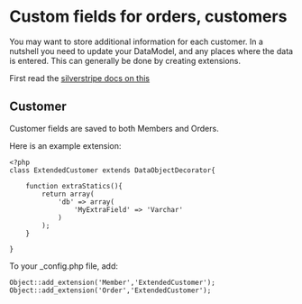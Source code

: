 # Custom fields for orders, customers

You may want to store additional information for each customer.
In a nutshell you need to update your DataModel, and any places where the 
data is entered. This can generally be done by creating extensions.

First read the [silverstripe docs on this](http://doc.silverstripe.org/sapphire/en/reference/dataobjectdecorator)

## Customer

Customer fields are saved to both Members and Orders.

Here is an example extension:

	<?php
	class ExtendedCustomer extends DataObjectDecorator{
	
		function extraStatics(){
			return array(
				'db' => array(
					'MyExtraField' => 'Varchar'
				)
			);
		}
		
	}
	
To your _config.php file, add:

	Object::add_extension('Member','ExtendedCustomer');
	Object::add_extension('Order','ExtendedCustomer');

